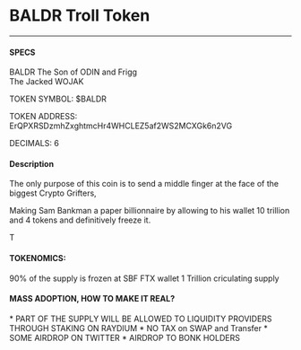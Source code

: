 <h1>BALDR Troll Token</h1><hr/>

<h4> SPECS </h4>
<p>
BALDR 
  The Son of ODIN and Frigg<br/>
  The Jacked WOJAK

TOKEN SYMBOL: $BALDR

TOKEN ADDRESS: ErQPXRSDzmhZxghtmcHr4WHCLEZ5af2WS2MCXGk6n2VG

DECIMALS: 6

</p>

<h4> Description </h4>
<p>
The only purpose of this coin is to send a middle finger at the face of the biggest Crypto Grifters,
  
Making Sam Bankman a paper billionnaire by allowing to his wallet 10 trillion and 4 tokens and definitively freeze it.

T<h4>TOKENOMICS:</h4>
90% of the supply is frozen at SBF FTX wallet
1 Trillion criculating supply


<h4> MASS ADOPTION, HOW TO MAKE IT REAL?</h4>
* PART OF THE SUPPLY WILL BE ALLOWED TO LIQUIDITY PROVIDERS THROUGH STAKING ON RAYDIUM 
* NO TAX on SWAP and Transfer
* SOME AIRDROP ON TWITTER
* AIRDROP TO BONK HOLDERS







